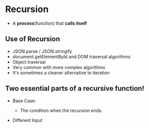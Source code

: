 # Recursion
* A **process**(function) that **calls itself**

## Use of Recursion
* JSON.parse / JSON.stringify
* document.getElementById and DOM traversal algorithms
* Object traversal
* Very common with more complex algorithms
* It's sometimes a cleaner alternative to iteration

## Two essential parts of a recursive function!
* Base Case: 
    * The condition when the recursion ends.

* Different Input

## 